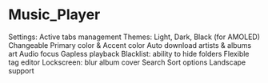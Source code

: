 # Music_Player
Settings:
Active tabs management
Themes: Light, Dark, Black (for AMOLED)
Changeable Primary color & Accent color
Auto download artists & albums art
Audio focus
Gapless playback
Blacklist: ability to hide folders
Flexible tag editor
Lockscreen: blur album cover
Search
Sort options
Landscape support
